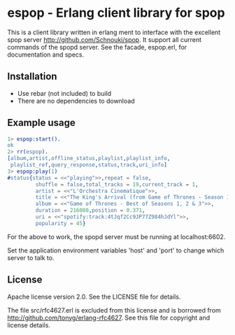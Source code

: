 espop - Erlang client library for spop
=====

This is a client library written in erlang ment to interface with
the excellent spop server http://github.com/Schnouki/spop. It support
all current commands of the spopd server. See the facade, espop.erl, for
documentation and specs.

## Installation

- Use rebar (not included) to build
- There are no dependencies to download

## Example usage

```erlang
1> espop:start().
ok
2> rr(espop).
[album,artist,offline_status,playlist,playlist_info,
 playlist_ref,query_response,status,track,uri_info]
3> espop:play(1)
#status{status = <<"playing">>,repeat = false,
         shuffle = false,total_tracks = 19,current_track = 1,
         artist = <<"L'Orchestra Cinematique">>,
         title = <<"The King's Arrival (from Game of Thrones - Season 1)">>,
         album = <<"Game of Thrones - Best of Seasons 1, 2 & 3">>,
         duration = 216000,position = 0.371,
         uri = <<"spotify:track:4tJqf2Cc9JP77Z984hJdYl">>,
         popularity = 45}
```

For the above to work, the spopd server must be running at localhost:6602.

Set the application environment variables 'host' and 'port' to change which
server to talk to.

## License

Apache license version 2.0. See the LICENSE file for details.

The file src/rfc4627.erl is excluded from this license and is
borrowed from http://github.com/tonyg/erlang-rfc4627. See this file
for copyright and license details.
